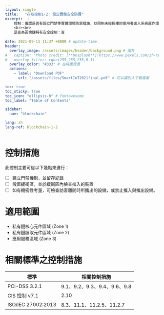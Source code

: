 ```yaml
---
layout: single
title:   "存取控制1-2: 設定實體安全防護"
excerpt:  |
    控制：確認是否有設立門禁等實體環境防禦措施，以限制未經授權的使用者進入系統運作環境。
    <br><br>
    是否為區塊鏈特有安全控制：否
    
date: 2021-09-11 11:37 +0800 # update-time
header:
  overlay_image: /assets/images/header/background.png # 圖片
#   caption: "Photo credit: [**Unsplash**](https://www.pexels.com/zh-tw/search/earth/)" # 可以表示圖片來源
#   overlay_filter: rgba(255,255,255,0.1)
  overlay_color: "#333" # 在純黑背景
  actions:
    - label: "Download PDF"
      url: "/assets/files/SmartIoT2021final.pdf" # 可以讓別人下載檔案

toc: true
toc_sticky: true
toc_icon: "ellipsis-h" # fontawesome
toc_label: "Table of Contents"

sidebar:
  nav: "blockchain"

lang: zh
lang-ref: blockchain-1-2
---
```


# 控制措施
此控制主要可從以下幾點來進行：
- [ ] 建立門禁機制，並留存紀錄
- [ ] 設置緩衝區，並於緩衝區內檢查攜入的裝置
- [ ] 如有機密性考量，可檢查訪客離開時所攜出的設備，或禁止攜入與攜出設備。

# 適用範圍
- 私有鏈核心元件區域 (Zone 1)
- 私有鏈讀取元件區域 (Zone 2)
- 應用服務區域 (Zone 3)

# 相關標準之控制措施

| 標準               | 相關控制措施                 |
| ------------------ | ---------------------------- |
| PCI-DSS   3.2.1    | 9.1、9.2、9.3、9.4、9.6、9.8 |
| CIS 控制 v7.1      | 2.10                         |
| ISO/IEC 27002:2013 | 8.3、11.1、11.2.5、11.2.7    |
